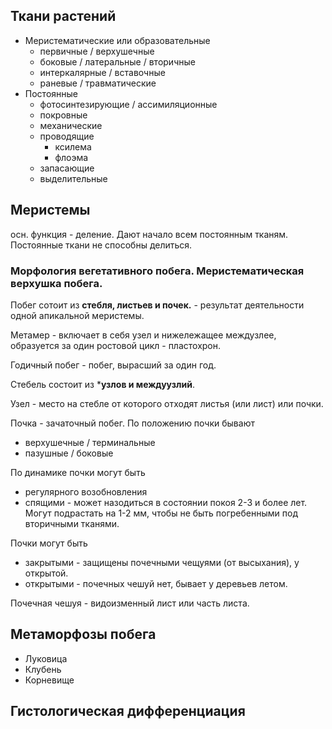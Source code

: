 ## Ткани растений

- Меристематические или образовательные
  - первичные / верхушечные
  - боковые / латеральные / вторичные
  - интеркалярные / вставочные
  - раневые / травматические
- Постоянные
  - фотосинтезирующие / ассимиляционные
  - покровные
  - механические
  - проводящие
    - ксилема
    - флоэма
  - запасающие
  - выделительные

## Меристемы

осн. функция - деление. Дают начало всем постоянным тканям. Постоянные ткани не способны делиться.

### Морфология вегетативного побега. Меристематическая верхушка побега.

Побег сотоит из  **стебля, листьев и почек.** - результат деятельности одной апикальной меристемы.

Метамер - включает в себя узел и нижележащее междузлее, образуется за один ростовой цикл - пластохрон.

Годичный побег - побег, вырасший за один год.

Стебель состоит из ***узлов и междуузлий**.

Узел - место на стебле от которого отходят листья (или лист) или почки.

Почка - зачаточный побег. По положению почки бывают
- верхушечные / терминальные
- пазушные / боковые

По динамике почки могут быть
- регулярного возобновления
- спящими - может назодиться в состоянии покоя 2-3 и более лет. Могут подрастать на 1-2 мм, чтобы не быть погребенными под вторичными тканями.

Почки могут быть
- закрытыми - защищены почечными чещуями (от высыхания), у открытой.
- открытыми - почечных чешуй нет, бывает у деревьев летом.

Почечная чешуя - видоизменный лист или часть листа.

## Метаморфозы побега

- Луковица
- Клубень
- Корневище



## Гистологическая дифференциация






